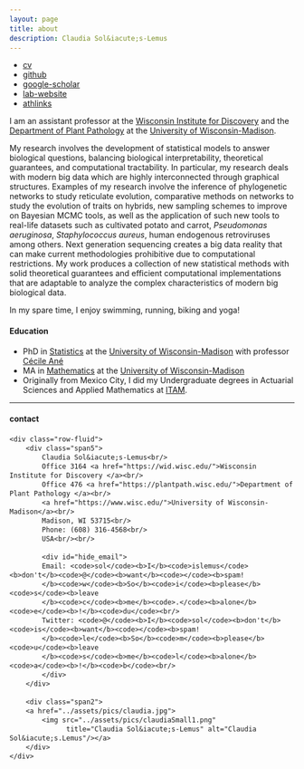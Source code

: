 ```yaml
---
layout: page
title: about
description: Claudia Sol&iacute;s-Lemus
---
```


<div class="navbar">
  <div class="navbar-inner">
      <ul class="nav">
          <li><a href="https://github.com/crsl4/crsl4.github.io/blob/master/assets/cv.pdf">cv</a></li>
          <li><a href="https://github.com/crsl4">github</a></li>
          <li><a href="https://scholar.google.com/citations?user=GrUypj8AAAAJ&hl=en&oi=ao">google-scholar</a></li>
          <li><a href="https://solislemuslab.github.io/">lab-website</a></li>
          <li><a href="https://www.athlinks.com/athletes/267606489">athlinks</a></li>
      </ul>
  </div>
</div>


I am an assistant professor at the [Wisconsin Institute for Discovery](https://wid.wisc.edu/) and the [Department of Plant Pathology](https://plantpath.wisc.edu/) at the [University of Wisconsin-Madison](http://www.wisc.edu).

My research involves the development of statistical models to answer biological questions, balancing biological interpretability, theoretical guarantees, and computational tractability. In particular, my research deals with modern big data which are highly interconnected through graphical structures. Examples of my research involve the inference of phylogenetic networks to study reticulate evolution, comparative methods on networks to study the evolution of traits on hybrids, new sampling schemes to improve on Bayesian MCMC tools, as well as the application of such new tools to real-life datasets such as cultivated potato and carrot, _Pseudomonas aeruginosa_, _Staphylococcus aureus_, human endogenous retroviruses among others. Next generation sequencing creates a big data reality that can make current methodologies prohibitive due to computational restrictions. My work produces a collection of new statistical methods with solid theoretical guarantees and efficient computational implementations that are adaptable to analyze the complex characteristics of modern big biological data.

In my spare time, I enjoy swimming, running, biking and yoga!

#### Education
- PhD in [Statistics](http://www.stat.wisc.edu) at the [University of Wisconsin-Madison](http://www.wisc.edu) with professor [Cécile Ané](http://www.stat.wisc.edu/~ane)
- MA in [Mathematics](http://www.math.wisc.edu) at the [University of Wisconsin-Madison](http://www.wisc.edu)
- Originally from Mexico City, I did my Undergraduate degrees
in Actuarial Sciences and Applied Mathematics at [ITAM](https://www.itam.mx/en).


---

<div class="container">
<h4><a name="contact"></a>contact</h4>

    <div class="row-fluid">
        <div class="span5">
            Claudia Sol&iacute;s-Lemus<br/>
            Office 3164 <a href="https://wid.wisc.edu/">Wisconsin Institute for Discovery </a><br/>
            Office 476 <a href="https://plantpath.wisc.edu/">Department of Plant Pathology </a><br/>
            <a href="https://www.wisc.edu/">University of Wisconsin-Madison</a><br/>
            Madison, WI 53715<br/>
            Phone: (608) 316-4568<br/>
            USA<br/><br/>

            <div id="hide_email">
            Email: <code>sol</code><b>I</b><code>islemus</code><b>don't</b><code>@</code><b>want</b><code></code><b>spam!
            </b><code>w</code><b>So</b><code>i</code><b>please</b><code>s</code><b>leave
            </b><code>c</code><b>me</b><code>.</code><b>alone</b><code>e</code><b>!</b><code>du</code><br/>
            Twitter: <code>@</code><b>I</b><code>sol</code><b>don't</b><code>is</code><b>want</b><code></code><b>spam!
            </b><code>le</code><b>So</b><code>m</code><b>please</b><code>u</code><b>leave
            </b><code>s</code><b>me</b><code>l</code><b>alone</b><code>a</code><b>!</b><code>b</code><br/>            
            </div>
        </div>

        <div class="span2">
        <a href="../assets/pics/claudia.jpg">
            <img src="../assets/pics/claudiaSmall1.png"
                  title="Claudia Sol&iacute;s-Lemus" alt="Claudia Sol&iacute;s.Lemus"/></a>
        </div>
    </div>
</div>
